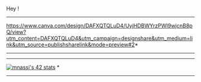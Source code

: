 Hey !

***********************************************************************************************************
https://www.canva.com/design/DAFXQTQLuD4/UyjHDBWYrzPWI9wjcnB8pQ/view?utm_content=DAFXQTQLuD4&utm_campaign=designshare&utm_medium=link&utm_source=publishsharelink&mode=preview#2*
***********************************************************************************************************

***********************************************************************************************************
[![mnassi's 42 stats](https://badge.mediaplus.ma/binary/mnassi)](https://github.com/mnassi/badge42)       *
***********************************************************************************************************
